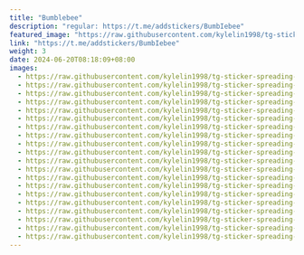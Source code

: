 ```yaml
---
title: "Bumblebee"
description: "regular: https://t.me/addstickers/BumbIebee"
featured_image: "https://raw.githubusercontent.com/kylelin1998/tg-sticker-spreading-worldwide-images/main/img/90a1dfe6-f2a6-4ff2-86fe-9e9d83b62235.jpg"
link: "https://t.me/addstickers/BumbIebee"
weight: 3
date: 2024-06-20T08:18:09+08:00
images:
  - https://raw.githubusercontent.com/kylelin1998/tg-sticker-spreading-worldwide-images/main/img/90a1dfe6-f2a6-4ff2-86fe-9e9d83b62235.jpg
  - https://raw.githubusercontent.com/kylelin1998/tg-sticker-spreading-worldwide-images/main/img/80052793-9750-4c13-ac35-b83ce5ff7ecf.jpg
  - https://raw.githubusercontent.com/kylelin1998/tg-sticker-spreading-worldwide-images/main/img/0197301b-b3c1-4d0d-9481-c81060702f9f.jpg
  - https://raw.githubusercontent.com/kylelin1998/tg-sticker-spreading-worldwide-images/main/img/7e2dbf76-b7aa-4c39-8d9f-c90a17261459.jpg
  - https://raw.githubusercontent.com/kylelin1998/tg-sticker-spreading-worldwide-images/main/img/c50f4bb0-6eea-42dc-acc7-01d9136905f2.jpg
  - https://raw.githubusercontent.com/kylelin1998/tg-sticker-spreading-worldwide-images/main/img/25f54ca6-826e-4652-b66c-39546e4ecbaa.jpg
  - https://raw.githubusercontent.com/kylelin1998/tg-sticker-spreading-worldwide-images/main/img/e1ee359c-006f-4ba8-a698-85f46ffba942.jpg
  - https://raw.githubusercontent.com/kylelin1998/tg-sticker-spreading-worldwide-images/main/img/b49386a8-db6e-4812-b66c-87524d8eb890.jpg
  - https://raw.githubusercontent.com/kylelin1998/tg-sticker-spreading-worldwide-images/main/img/f246d645-1281-42a4-986b-85dd73deb364.jpg
  - https://raw.githubusercontent.com/kylelin1998/tg-sticker-spreading-worldwide-images/main/img/e9cc2563-bacd-4e84-b0e9-6deb1d3b73ad.jpg
  - https://raw.githubusercontent.com/kylelin1998/tg-sticker-spreading-worldwide-images/main/img/735695c1-1c45-480e-b6c5-538453426fc6.jpg
  - https://raw.githubusercontent.com/kylelin1998/tg-sticker-spreading-worldwide-images/main/img/d8c6da18-f423-40da-8fdb-283b16b0d9be.jpg
  - https://raw.githubusercontent.com/kylelin1998/tg-sticker-spreading-worldwide-images/main/img/a836a999-1187-413b-bf1d-7ed51bbe7bdd.jpg
  - https://raw.githubusercontent.com/kylelin1998/tg-sticker-spreading-worldwide-images/main/img/354b12c0-b39b-4506-8ca2-0d28eccd9321.jpg
  - https://raw.githubusercontent.com/kylelin1998/tg-sticker-spreading-worldwide-images/main/img/bcbd1ea4-27a0-4358-a497-bd9f84201006.jpg
  - https://raw.githubusercontent.com/kylelin1998/tg-sticker-spreading-worldwide-images/main/img/6bc4c15c-0c05-4146-96a3-72ade36057f4.jpg
  - https://raw.githubusercontent.com/kylelin1998/tg-sticker-spreading-worldwide-images/main/img/be386ffb-69c5-40cc-b456-c4add6b93603.jpg
  - https://raw.githubusercontent.com/kylelin1998/tg-sticker-spreading-worldwide-images/main/img/39e6afed-6029-4c82-971f-8c661e814687.jpg
  - https://raw.githubusercontent.com/kylelin1998/tg-sticker-spreading-worldwide-images/main/img/f9a941cd-4a06-408d-8066-e9b305922553.jpg
  - https://raw.githubusercontent.com/kylelin1998/tg-sticker-spreading-worldwide-images/main/img/45656de7-63e0-419a-b826-733a36f380bd.jpg
---
```

